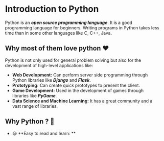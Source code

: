 # Introduction to Python 

Python is an ***open source programming language***. It is a good programming language for beginners. Writing programs in Python takes less time than in some other languages like C, C++, Java.

## Why most of them love python :heart:

Python is not only used for general problem solving but also for the development of high-level applications like:

* **Web Development:** Can perform server side programming through Python libraries like ***Django*** and ***Flask***.
* **Prototyping:** Can create quick prototypes to present the client.
* **Game Development:** Used in the development of games through libraries like ***PyGame***.
* **Data Science and Machine Learning:** It has a great community and a vast range of libraries.

## Why Python ? :thinking:

* :smiley: **Easy to read and learn: ** 




